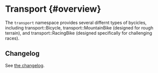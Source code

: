 # Transport {#overview}

The `transport` namespace provides several differnt types of bycicles, including transport::Bicycle, transport::MountainBike (designed for rough terrain), and transport::RacingBike (designed specifically for challenging races).

## Changelog

See [the changelog](changelog.md).